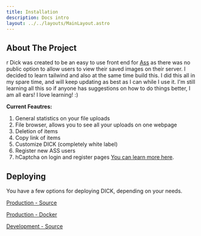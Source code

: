 ```yaml
---
title: Installation
description: Docs intro
layout: ../../layouts/MainLayout.astro
---
```


## About The Project
r
Dick was created to be an easy to use front end for <a href="https://github.com/tycrek/ass">Ass</a> as there was no public option to allow users to view their saved images on their server. I decided to learn tailwind and also at the same time build this. I did this all in my spare time, and will keep updating as best as I can while I use it. I'm still learning all this so if anyone has suggestions on how to do things better, I am all ears! I love learning! :)

**Current Feautres:**
1. General statistics on your file uploads
2. File browser, allows you to see all your uploads on one webpage
3. Deletion of items
4. Copy link of items
5. Customize DICK (completely white label)
6. Register new ASS users
7. hCaptcha on login and register pages <a href="https://www.hcaptcha.com/">You can learn more here</a>.

## Deploying

You have a few options for deploying DICK, depending on your needs.

[Production - Source](/en/installation/production/source)

[Production - Docker](/en/installation/production/docker)

[Development - Source](/en/installation/development/source)
